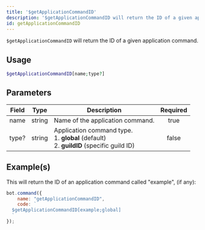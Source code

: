 ```yaml
---
title: '$getApplicationCommandID'
description: '$getApplicationCommandID will return the ID of a given application command.'
id: getApplicationCommandID
---
```


`$getApplicationCommandID` will return the ID of a given application command.

## Usage

```php
$getApplicationCommandID[name;type?]
```

## Parameters

| Field | Type   | Description                                                                                                    | Required |
| ----- | ------ | -------------------------------------------------------------------------------------------------------------- |:--------:|
| name  | string | Name of the application command.                                                                               |   true   |
| type? | string | Application command type. <br /> 1. **global** (default) <br /> 2. **guildID** (specific guild ID) |  false   |

## Example(s)

This will return the ID of an application command called "example", (if any):

```javascript
bot.command({
    name: "getApplicationCommandID",
    code: `
  $getApplicationCommandID[example;global]
  `
});
```